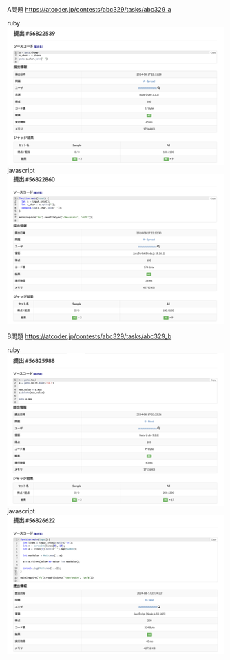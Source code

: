 A問題
https://atcoder.jp/contests/abc329/tasks/abc329_a

ruby
![alt text](a_ruby.png)
javascript
![alt text](a_javascript.png)

B問題
https://atcoder.jp/contests/abc329/tasks/abc329_b

ruby
![alt text](b_ruby.png)
javascript
![alt text](b_javascript.png)
